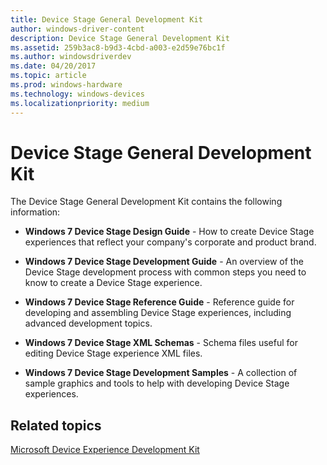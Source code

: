 ```yaml
---
title: Device Stage General Development Kit
author: windows-driver-content
description: Device Stage General Development Kit
ms.assetid: 259b3ac8-b9d3-4cbd-a003-e2d59e76bc1f
ms.author: windowsdriverdev
ms.date: 04/20/2017
ms.topic: article
ms.prod: windows-hardware
ms.technology: windows-devices
ms.localizationpriority: medium
---
```


# Device Stage General Development Kit


The Device Stage General Development Kit contains the following information:

-   **Windows 7 Device Stage Design Guide** - How to create Device Stage experiences that reflect your company's corporate and product brand.

-   **Windows 7 Device Stage Development Guide** - An overview of the Device Stage development process with common steps you need to know to create a Device Stage experience.

-   **Windows 7 Device Stage Reference Guide** - Reference guide for developing and assembling Device Stage experiences, including advanced development topics.

-   **Windows 7 Device Stage XML Schemas** - Schema files useful for editing Device Stage experience XML files.

-   **Windows 7 Device Stage Development Samples** - A collection of sample graphics and tools to help with developing Device Stage experiences.

## Related topics
[Microsoft Device Experience Development Kit](http://msdn.microsoft.com/library/windows/hardware/gg463154)  



